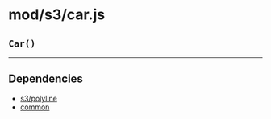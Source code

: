 # mod/s3/car.js
## `Car()`




----

## Dependencies
* [s3/polyline](s3/polyline.md)
* [common](common.md)